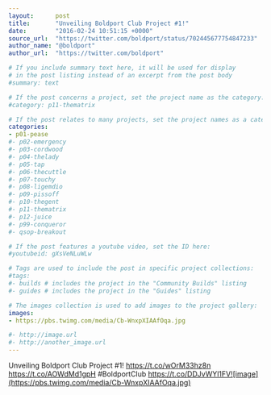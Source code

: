 ```yaml
---
layout:      post
title:       "Unveiling Boldport Club Project #1!"
date:        "2016-02-24 10:51:15 +0000"
source_url:  "https://twitter.com/boldport/status/702445677754847233"
author_name: "@boldport"
author_url:  "https://twitter.com/boldport"

# If you include summary text here, it will be used for display
# in the post listing instead of an excerpt from the post body
#summary: text

# If the post concerns a project, set the project name as the category:
#category: p11-thematrix

# If the post relates to many projects, set the project names as a categories array:
categories:
- p01-pease
#- p02-emergency
#- p03-cordwood
#- p04-thelady
#- p05-tap
#- p06-thecuttle
#- p07-touchy
#- p08-ligemdio
#- p09-pissoff
#- p10-thegent
#- p11-thematrix
#- p12-juice
#- p99-conqueror
#- qsop-breakout

# If the post features a youtube video, set the ID here:
#youtubeid: gXsVeNLuWLw

# Tags are used to include the post in specific project collections:
#tags:
#- builds # includes the project in the "Community Builds" listing
#- guides # includes the project in the "Guides" listing

# The images collection is used to add images to the project gallery:
images:
- https://pbs.twimg.com/media/Cb-WnxpXIAAfOqa.jpg

#- http://image.url
#- http://another_image.url
---
```


Unveiling Boldport Club Project #1! https://t.co/wOrM33hz8n https://t.co/AOWdMd1gpH #BoldportClub https://t.co/DDJvWYl1FV![image](https://pbs.twimg.com/media/Cb-WnxpXIAAfOqa.jpg)


